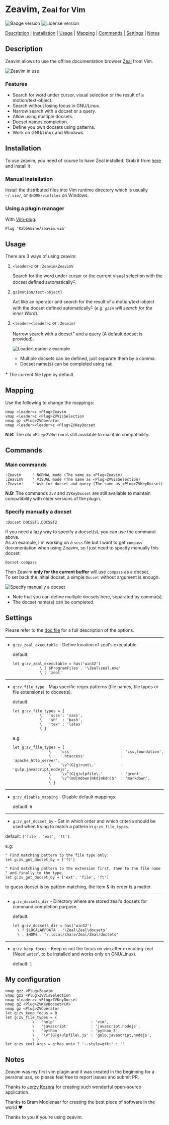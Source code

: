 Zeavim, <small>Zeal for Vim</small>
===================================

![Badge version](https://img.shields.io/badge/version-2.3.1-blue.svg?style=flat-square "Badge for version")
![License version](https://img.shields.io/badge/license-public-blue.svg?style=flat-square "Badge for license")

[Description](#description) | [Installation](#description) | [Usage](#usage) | [Mapping](#mapping) | [Commands](#commands) | [Settings](#settings) | [Notes](#notes)

Description <a id="description"></a>
------------------------------------

Zeavim allows to use the offline documentation browser [Zeal](http://zealdocs.org) from Vim.

![Zeavim in use](.img/zeavim.gif "Zeavim common usage")

### Features

- Search for word under cursor, visual selection or the result of a motion/text-object.
- Search without losing focus in GNU/Linux.
- Narrow search with a docset or a query.
- Allow using multiple docsets.
- Docset names completion.
- Define you own docsets using patterns.
- Work on GNU/Linux and Windows.

Installation <a id="installation"></a>
--------------------------------------

To use zeavim, you need of course to have Zeal installed. Grab it from [here](http://zealdocs.org/download.html) and install it .

### Manual installation

Install the distributed files into Vim runtime directory which is usually `~/.vim/`, or `$HOME/vimfiles` on Windows.

### Using a plugin manager

With [Vim-plug](https://github.com/junegunn/vim-plug):

```vim
Plug 'KabbAmine/zeavim.vim'
```

Usage <a id="usage"></a>
------------------------

There are 3 ways of using zeavim:

1. `<leader>z` or `:Zeavim\ZeavimV`

	Search for the word under cursor or the current visual selection with the docset defined automatically<sup>[+](#plus)</sup>.

2. `gz{motion/text-object}`

	Act like an operator and search for the result of a motion/text-object with the docset defined automatically<sup>[+](#plus)</sup> (*e.g. `gziW` will search for the inner Word*).

3. `<leader><leader>z` or `:Zeavim!`

	Narrow search with a docset<sup>+</sup> and a query (A default docset is provided).
	
	![LeaderLeader-z example](.img/leaderLeaderZ.gif "An example of how to use leader-leader-z with zeavim")
	
	- Multiple docsets can be defined, just separate them by a comma.
	- Docset name(s) can be completed using `tab`.

**<sup><a id="plus">+</a></sup>** The current file type by default.

Mapping <a id="mapping"></a>
----------------------------

Use the following to change the mappings:

```vim
nmap <leader>z <Plug>Zeavim
vmap <leader>z <Plug>ZVVisSelection
nmap gz <Plug>ZVOperator
nmap <leader><leader>z <Plug>ZVKeyDocset
```

**N.B:** The old `<Plug>ZVMotion` is still available to maintain compatibility.

Commands <a id="commands"></a>
------------------------------

### Main commands

```vim
:Zeavim     " NORMAL mode (The same as <Plug>Zeavim)
:ZeavimV    " VISUAL mode (The same as <Plug>ZVVisSelection)
:Zeavim!    " Ask for docset and query (The same as <Plug>ZVKeyDocset)
```

**N.B:** The commands `ZvV` and `ZVKeyDocset` are still available to maintain compatibility with older versions of the plugin.

### Specify manually a docset

```vim
:Docset DOCSET1,DOCSET2
```

If you need a lazy way to specify a docset(s), you can use the command above.  
As an example, I'm working on a `scss` file but I want to get `compass` documentation when using Zeavim, so I just need to specify manually this docset:

```vim
Docset compass
```

Then Zeavim **only for the current buffer** will use `compass` as a docset.  
To set back the initial docset, a simple `Docset` without argument is enough.

![Specify manually a docset](.img/docsetCmd.gif)

- Note that you can define multiple docsets here, separated by comma(s).
- The docset name(s) can be completed.

Settings <a id="settings"></a>
------------------------------

Please refer to the [doc file](./doc/zeavim.txt) for a full description of the options.

----------

* `g:zv_zeal_executable` - Define location of zeal's executable.

  default:  
  ```vim
  let g:zv_zeal_executable = has('win32')
              \ ? $ProgramFiles . '\Zeal\zeal.exe'
              \ : 'zeal'
  ```

----------

* `g:zv_file_type` - Map specific regex patterns (file names, file types or file extensions) to docset(s).

  default:
  ```vim
  let g:zv_file_types = {
              \   'scss': 'sass',
              \   'sh'  : 'bash',
              \   'tex' : 'latex'
              \ }
  ```

  e.g:
  ```vim
  let g:zv_file_types = {
                  \    'css'                      : 'css,foundation',
                  \    '.htaccess'                : 'apache_http_server',
                  \    '\v^(G|g)runt\.'           : 'gulp,javascript,nodejs',
                  \    '\v^(G|g)ulpfile\.'        : 'grunt',
                  \    '\v^(md|mdown|mkd|mkdn)$'  : 'markdown',
                  \ }
  ```

----------

* `g:zv_disable_mapping` - Disable default mappings.

  default: `0`

----------

*  `g:zv_get_docset_by` - Set in which order and which criteria should be used when trying to match a pattern in `g:zv_file_types`.

  default: `['file', 'ext', 'ft']`.

  e.g:
  ```vim
  " Find matching pattern to the file type only:
  let g:zv_get_docset_by = ['ft']

  " Find matching pattern to the extension first, then to the file name 
  " and finally to the type.
  let g:zv_get_docset_by = ['ext', 'file', 'ft']
  ```

  to guess docset is by pattern matching, the item & its order is a matter.

----------

* `g:zv_docsets_dir` - Directory where are stored zeal's docsets for command completion purpose.

  default:
  ```vim
  let g:zv_docsets_dir = has('win32')
	\ ? $LOCALAPPDATA . '\Zeal\Zeal\docsets'
	\ : $HOME . '/.local/share/Zeal/Zeal/docsets'
  ```

----------

* `g:zv_keep_focus` - Keep or not the focus on vim after executing zeal (Need `wmtcrl` to be installed and works only on GNU/Linux).

  default: `1`

My configuration
----------------

```vim
nmap gzz <Plug>Zeavim
vmap gzz <Plug>ZVVisSelection
nmap <leader>z <Plug>ZVKeyDocset
nmap gZ <Plug>ZVKeyDocset<CR>
nmap gz <Plug>ZVOperator
let g:zv_keep_focus = 0
let g:zv_file_types = {
            \   'help'                : 'vim',
            \   'javascript'          : 'javascript,nodejs',
            \   'python'              : 'python_3',
            \   '\v^(G|g)ulpfile\.js' : 'gulp,javascript,nodejs',
            \ }
let g:zv_zeal_args = g:has_unix ? '--style=gtk+' : ''
```

Notes <a id="notes"></a>
------------------------

Zeavim was my first vim plugin and it was created in the beginning for a personal use, so please feel free to report issues and submit PR.

Thanks to [Jerzy Kozera](https://github.com/jkozera) for creating such wonderful open-source application.

Thanks to Bram Moolenaar for creating the best piece of software in the world :heart:

Thanks to you if you're using zeavim.
